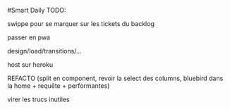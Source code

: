#Smart Daily
TODO:

swippe pour se marquer sur les tickets du backlog

passer en pwa

design/load/transitions/...

host sur heroku

REFACTO (split en component, revoir la select des columns, bluebird dans la home + requête + performantes)

virer les trucs inutiles
